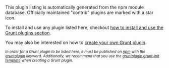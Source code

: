 This plugin listing is automatically generated from the npm module database.
Officially maintained "contrib" plugins are marked with a star
<span class='icon-star'></span> icon.

To install and use any plugin listed here, checkout [how to install and use the Grunt plugins section](/getting-started#installing-grunt-and-gruntplugins).

You may also be interested on how to [create your own Grunt plugin](/creating-plugins).

<small><i>
In order for a Grunt plugin to be listed here, it must be published on
<a href="https://npmjs.org/">npm</a> with the
<a href="https://npmjs.org/browse/keyword/gruntplugin">gruntplugin</a> keyword.
Additionally, we recommend that you use the
<a href="https://github.com/gruntjs/grunt-init-gruntplugin">gruntplugin grunt-init template</a>
when creating a Grunt plugin.</small></i>
